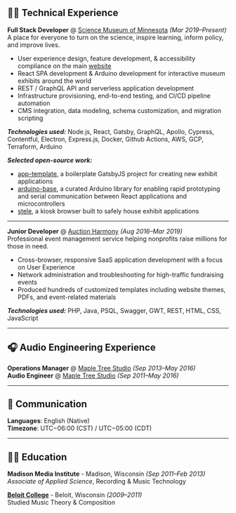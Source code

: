 ## 👨‍💻 Technical Experience

**Full Stack Developer** @ [Science Museum of Minnesota](https://smm.org/) _(Mar 2019–Present)_<br/>
A place for everyone to turn on the science, inspire learning, inform policy, and improve lives.
  - User experience design, feature development, & accessibility compliance on the main [website](https://smm.org/)
  - React SPA development & Arduino development for interactive museum exhibits around the world
  - REST / GraphQL API and serverless application development
  - Infrastructure provisioning, end-to-end testing, and CI/CD pipeline automation
  - CMS integration, data modeling, schema customization, and migration scripting

**_Technologies used:_** Node.js, React, Gatsby, GraphQL, Apollo, Cypress, Contentful, Electron, Express.js, Docker, Github Actions, AWS, GCP, Terraform, Arduino

**_Selected open-source work:_**
  - [app-template](https://github.com/scimusmn/app-template), a boilerplate GatsbyJS project for creating new exhibit applications
  - [arduino-base](https://github.com/scimusmn/arduino-base), a curated Arduino library for enabling rapid prototyping and serial communication between React applications and microcontrollers
  - [stele](https://github.com/scimusmn/stele), a kiosk browser built to safely house exhibit applications
___
**Junior Developer** @ [Auction Harmony](https://www.auctionharmony.com/) _(Aug 2016–Mar 2019)_<br/>
Professional event management service helping nonprofits raise millions for those in need.
  - Cross-browser, responsive SaaS application development with a focus on User Experience
  - Network administration and troubleshooting for high-traffic fundraising events
  - Produced hundreds of customized templates including website themes, PDFs, and event-related materials

**_Technologies used:_** PHP, Java, PSQL, Swagger, GWT, REST, HTML, CSS, JavaScript
___
## 🎧 Audio Engineering Experience

**Operations Manager** @ [Maple Tree Studio](https://www.beloit.edu/celeb/recording-studio/) _(Sep 2013–May 2016)_<br/>
**Audio Engineer** @ [Maple Tree Studio](https://www.beloit.edu/celeb/recording-studio/) _(Sep 2011–May 2016)_<br/>
___
## 💬 Communication

**Languages**: English (Native)<br/>
**Timezone**: UTC−06:00 (CST) /	UTC−05:00 (CDT)
___
## 🧑‍🎓 Education

**Madison Media Institute** - Madison, Wisconsin _(Sep 2011–Feb 2013)_<br/>
_Associate of Applied Science_, Recording & Music Technology

**[Beloit College](https://www.beloit.edu/)** - Beloit, Wisconsin _(2009–2011)_<br/>
Studied Music Theory & Composition
